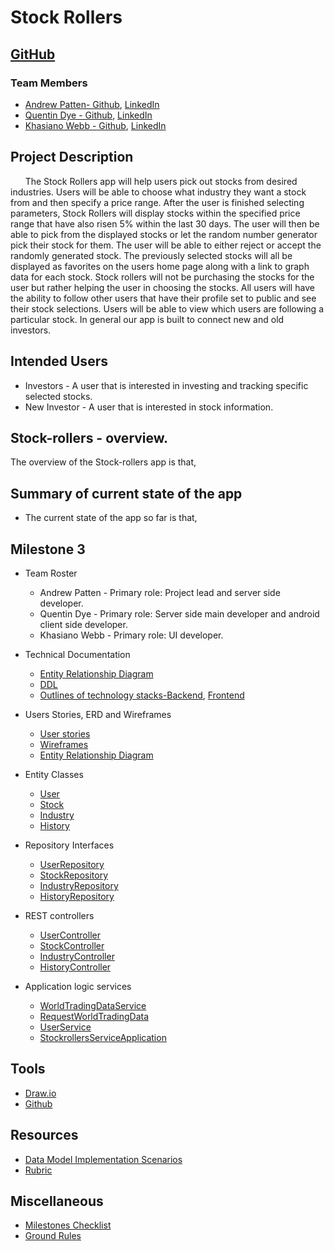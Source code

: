 # Stock Rollers

## [GitHub](https://github.com/stock-rollers)

### Team Members
* [Andrew Patten- Github](https://github.com/Andpatten), [LinkedIn](https://www.linkedin.com/in/andpatten/)
* [Quentin Dye - Github](https://github.com/Quentin-D-NM), [LinkedIn](https://www.linkedin.com/in/quentindye/)
* [Khasiano Webb - Github](https://github.com/NewbieCoder10), [LinkedIn](https://www.linkedin.com/in/khasiano-webb/) 

## Project Description
&nbsp;&nbsp;&nbsp;&nbsp;&nbsp;&nbsp;The Stock Rollers app will help users pick out stocks from desired industries. 
Users will be able to choose what industry they want a stock from and then specify a price range.
After the user is finished selecting parameters, Stock Rollers will display stocks within the specified price range that have also risen 5% within the last 30 days.
The user will then be able to pick from the displayed stocks or let the random number generator pick their stock for them.
The user will be able to either reject or accept the randomly generated stock.
The previously selected stocks will all be displayed as favorites on the users home page along with a link to graph data for each stock.
Stock rollers will not be purchasing the stocks for the user but rather helping the user in choosing the stocks.
All users will have the ability to follow other users that have their profile set to public and see their stock selections. 
Users will be able to view which users are following a particular stock.
In general our app is built to connect new and old investors.
 
 
## Intended Users
* Investors - A user that is interested in investing and tracking specific
selected stocks.
* New Investor - A user that is interested in stock information.

## Stock-rollers - overview. 
The overview of the Stock-rollers app is that, 




## Summary of current state of the app
* The current state of the app so far is that, 





## Milestone 3
* Team Roster
    * Andrew Patten - Primary role: Project lead and server side developer.  
    * Quentin Dye - Primary role: Server side main developer and android client side developer. 
    * Khasiano Webb - Primary role: UI developer.  
    
* Technical Documentation
    * [Entity Relationship Diagram](docs/erd.md)
    * [DDL](docs/ddl.md)
    * [Outlines of technology stacks-Backend](docs/Backend.md), [Frontend](docs/Frontend.md)
    
* Users Stories, ERD and Wireframes
    * [User stories](docs/user-stories.md)
    * [Wireframes](docs/wireframes.md)
    * [Entity Relationship Diagram](docs/erd.md)
* Entity Classes  
    * [User](https://github.com/stock-rollers/stockrollers-service/blob/master/src/main/java/edu/cnm/deepdive/stockrollersservice/model/entity/User.java)   
    * [Stock](https://github.com/stock-rollers/stockrollers-service/blob/master/src/main/java/edu/cnm/deepdive/stockrollersservice/model/entity/Stock.java) 
    * [Industry](https://github.com/stock-rollers/stockrollers-service/blob/master/src/main/java/edu/cnm/deepdive/stockrollersservice/model/entity/Industry.java) 
    * [History](https://github.com/stock-rollers/stockrollers-service/blob/master/src/main/java/edu/cnm/deepdive/stockrollersservice/model/entity/History.java) 
* Repository Interfaces
    * [UserRepository](https://github.com/stock-rollers/stockrollers-service/blob/master/src/main/java/edu/cnm/deepdive/stockrollersservice/model/dao/UserRepository.java)
    * [StockRepository](https://github.com/stock-rollers/stockrollers-service/blob/master/src/main/java/edu/cnm/deepdive/stockrollersservice/model/dao/StockRepository.java)
    * [IndustryRepository](https://github.com/stock-rollers/stockrollers-service/blob/master/src/main/java/edu/cnm/deepdive/stockrollersservice/model/dao/IndustryRepository.java)
    * [HistoryRepository](https://github.com/stock-rollers/stockrollers-service/blob/master/src/main/java/edu/cnm/deepdive/stockrollersservice/model/dao/HistoryRepository.java)
* REST controllers 
    * [UserController](https://github.com/stock-rollers/stockrollers-service/blob/master/src/main/java/edu/cnm/deepdive/stockrollersservice/controller/UserController.java)
    * [StockController](https://github.com/stock-rollers/stockrollers-service/blob/master/src/main/java/edu/cnm/deepdive/stockrollersservice/controller/StockController.java)
    * [IndustryController](https://github.com/stock-rollers/stockrollers-service/blob/master/src/main/java/edu/cnm/deepdive/stockrollersservice/controller/IndustryController.java)
    * [HistoryController](https://github.com/stock-rollers/stockrollers-service/blob/master/src/main/java/edu/cnm/deepdive/stockrollersservice/controller/HistoryController.java)
* Application logic services
    * [WorldTradingDataService](https://github.com/stock-rollers/stockrollers-service/blob/master/src/main/java/edu/cnm/deepdive/stockrollersservice/service/WorldTradingDataService.java)
    * [RequestWorldTradingData](https://github.com/stock-rollers/stockrollers-service/blob/master/src/main/java/edu/cnm/deepdive/stockrollersservice/service/RequestWorldTradingData.java)
    * [UserService](https://github.com/stock-rollers/stockrollers-service/blob/master/src/main/java/edu/cnm/deepdive/stockrollersservice/service/UserService.java)
    * [StockrollersServiceApplication](https://github.com/stock-rollers/stockrollers-service/blob/master/src/main/java/edu/cnm/deepdive/stockrollersservice/StockrollersServiceApplication.java)
    
## Tools
* [Draw.io](https://www.draw.io/)
* [Github](https://stock-rollers.github.io/)    


## Resources 
* [Data Model Implementation Scenarios](https://deep-dive-coding-java-cohort-8.github.io/2019/10/17/data-model-implementation-scenarios.html#student-absences-one-to-many-with-dependent-entities)
* [Rubric](https://deep-dive-coding-java-cohort-8.github.io/2019/11/03/capstone-milestone-2-rubric.html)

## Miscellaneous
* [Milestones Checklist](docs/milestones.md)
* [Ground Rules](docs/ground-rules.md)
    
